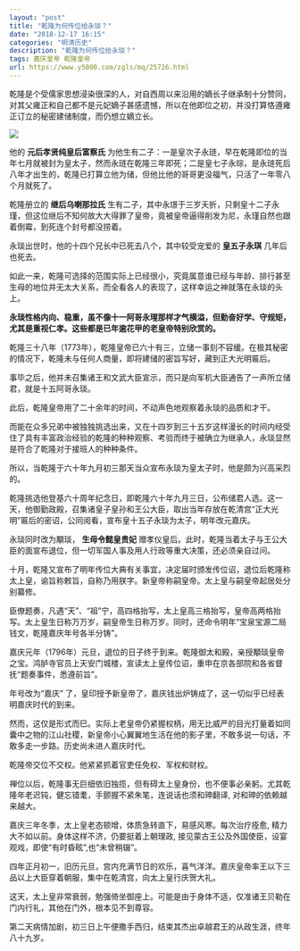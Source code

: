 ```yaml
---
layout: "post"
title: "乾隆为何传位给永琰？"
date: "2018-12-17 16:15"
categories: "明清历史"
description: "乾隆为何传位给永琰？"
tags: 嘉庆皇帝 乾隆皇帝
url: https://www.y5000.com/zgls/mq/25726.html
---
```






乾隆是个受儒家思想浸染很深的人，对自西周以来沿用的嫡长子继承制十分赞同，对其父雍正和自己都不是元妃嫡子甚感遗憾，所以在他即位之初，并没打算恪遵雍正订立的秘密建储制度，而仍想立嫡立长。

![](https://img.y5000.com/uploads/allimg/170922/13-1F9221J111M2.jpg)

他的 **元后孝贤纯皇后富察氏**
为他生有二子：一是皇次子永琏，早在乾隆即位的当年七月就被封为皇太子，然而永琏在乾隆三年即死；二是皇七子永琮，是永琏死后八年才出生的，乾隆已打算立他为储，但他比他的哥哥更没福气，只活了一年零八个月就死了。

乾隆册立的 **继后乌喇那拉氏**
生有二子，其中永璟于三岁夭折，只剩皇十二子永瑾，但这位继后不知何故大大得罪了皇帝，竟被皇帝逼得削发为尼，永瑾自然也跟着倒霉，到死连个封号都没捞着。

永琰出世时，他的十四个兄长中已死去八个，其中较受宠爱的 **皇五子永琪** 几年后也死去。

如此一来，乾隆可选择的范围实际上已经很小，究竟属意谁已经与年龄、排行甚至生母的地位并无太大关系，而全看各人的表现了，这样幸运之神就落在永琰的头上。

**永琰性格内向、稳重，虽不像十一阿哥永瑆那样才气横溢，但勤奋好学、守规矩，尤其是重视仁孝。这些都是已年逾花甲的老皇帝特别欣赏的。**

乾隆三十八年（1773年），乾隆皇帝已六十有三，立储一事刻不容缓。在极其秘密的情况下，乾隆未与任何人商量，即将建储的密旨写好，藏到正大光明匾后。

事毕之后，他并未召集诸王和文武大臣宣示，而只是向军机大臣通告了一声所立储君，就是十五阿哥永琰。

此后，乾隆皇帝用了二十余年的时间，不动声色地观察着永琰的品质和才干。

而能在众多兄弟中被独独挑选出来，又在十四岁到三十五岁这样漫长的时间内经受住了具有丰富政治经验的乾隆的种种观察、考验而终于被确立为继承人，永琰显然是符合了乾隆对于接班人的种种条件。

所以，当乾隆于六十年九月初三那天当众宣布永琰为皇太子时，他是颇为兴高采烈的。

乾隆挑选他登基六十周年纪念日，即乾隆六十年九月三日，公布储君人选。这一天，他御勤政殿，召集诸皇子皇孙和王公大臣，取出当年存放在乾清宫“正大光明”匾后的密诏，公同阅看，宣布皇十五子永琰为太子，明年改元嘉庆。

永琰同时改为顒琰， **生母令懿皇贵妃** 赠孝仪皇后。此时，乾隆当着太子与王公大臣的面宣布退位，但一切军国人事及用人行政等重大决策，还必须亲自过问。

十月，乾隆又宣布了明年传位大典有关事宜，决定届时颁发传位诏，退位后乾隆称太上皇，谕旨称敕旨，自称乃用朕字。新皇帝称嗣皇帝。太上皇与嗣皇帝起居处分别纂修。

臣僚题奏，凡遇“天”、“祖”宁，高四格抬写，太上皇高三格抬写，皇帝高两格抬写。太上皇生日称万万岁，嗣皇帝生日称万岁。同时，还命令明年“宝泉宝源二局钱文，乾隆嘉庆年号各半分铸”。

嘉庆元年（1796年）元旦，退位的日子终于到来。乾隆御太和殿，亲授顒琰皇帝之宝。鸿胪寺官员上天安门城楼，宣读太上皇传位诏，重申在京各部院和各省督抚“题奏事件，悉遵前旨”。

年号改为“嘉庆” 了，皇印授予新皇帝了，嘉庆钱出炉铸成了，这一切似乎已经表明嘉庆时代的到来。

然而，这仅是形式而巳。实际上老皇帝仍紧握权柄，用无比威严的目光打量着如同囊中之物的江山社稷，新皇帝小心翼翼地生活在他的影子里，不敢多说一句话，不敢多走一步路。历史尚未进人嘉庆时代。

乾隆帝交位不交权。他紧紧抓着官吏任免权、军权和财权。

禅位以后，乾隆事无巨细依旧独揽，但有碍太上皇身份，也不便事必亲躬。尤其乾隆年老迟钝，健忘错耄，手颤握不紧朱笔，连说话也须和珅翻译, 对和珅的依赖越来越大。

嘉庆三年冬季，太上皇老态顿增，体质急转直下，易感风寒。每次治疗痊愈, 精力大不如以前。身体这样不济，仍要挺着上朝理政,
接见蒙古王公及外国使臣，设宴观戏，即使“有时昏眩”,也“未曾稍辍”。

四年正月初一，旧历元旦，宫内充满节日的欢乐，喜气洋洋。嘉庆皇帝率王以下三品以上大臣穿着朝服，集中在乾清宫，向太上皇行庆贺大礼。

这天，太上皇非常衰弱，勉强倚坐御座上。可能是由于身体不适，仅准诸王贝勒在门内行礼，其他在门外，根本见不到尊容。

第二天病情加剧，初三日上午便撒手西归，结束其杰出卓越君王的从政生涯，终年八十九岁。
